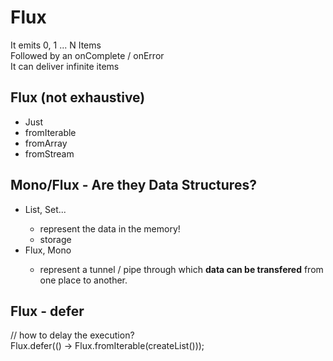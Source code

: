 # Flux
It emits 0, 1 ... N Items  
Followed by an onComplete / onError  
It can deliver infinite items  

## Flux (not exhaustive)
* Just
* fromIterable
* fromArray
* fromStream

## Mono/Flux - Are they Data Structures?
* List<T>, Set<T>...
  * represent the data in the memory!
  * storage
* Flux<T>, Mono<T>
  * represent a tunnel / pipe through which **data can be transfered** from one place to another.


## Flux - defer
// how to delay the execution?  
Flux.defer(() -> Flux.fromIterable(createList()));  